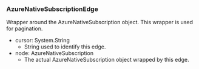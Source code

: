 ### AzureNativeSubscriptionEdge
Wrapper around the AzureNativeSubscription object. This wrapper is used for pagination.

- cursor: System.String
  - String used to identify this edge.
- node: AzureNativeSubscription
  - The actual AzureNativeSubscription object wrapped by this edge.
